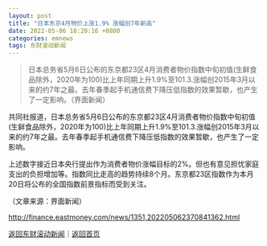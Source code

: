 ```yaml
---
layout: post
title: "日本东京4月物价上涨1.9% 涨幅创7年新高"
date: 2022-05-06 18:20:16 +0800
categories: emnews
tags: 东财滚动新闻
---
```

> 日本总务省5月6日公布的东京都23区4月消费者物价指数中旬初值(生鲜食品除外，2020年为100)比上年同期上升1.9%至101.3.涨幅创2015年3月以来的约7年之最。去年春季起手机通信费下降压低指数的效果暂歇，也产生了一定影响。（界面新闻）

<p>共同社报道，日本总务省5月6日公布的东京都23区4月消费者物价指数中旬初值(生鲜食品除外，2020年为100)比上年同期上升1.9%至101.3.涨幅创2015年3月以来的约7年之最。去年春季起手机通信费下降压低指数的效果暂歇，也产生了一定影响。</p><p>上述数字接近日本央行提出作为消费者物价涨幅目标的2%。但也有意见担忧家庭支出的负担增加等。指数同比走高的趋势持续8个月。东京都23区指数作为本月20日将公布的全国指数前景指标而受到关注。</p><p class="em_media">（文章来源：界面新闻）</p>

<http://finance.eastmoney.com/news/1351,202205062370841362.html>

[返回东财滚动新闻](//finews.withounder.com/emnews/)｜[返回首页](//finews.withounder.com/)